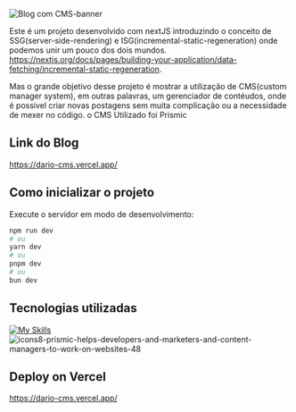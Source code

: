
![Blog com CMS-banner](https://github.com/Sh4kaa/pagina-web-com-cms/assets/27507717/e46095e6-08d4-4b07-a36b-7ad042bb5880)

Este é um projeto desenvolvido com nextJS introduzindo o conceito de SSG(server-side-rendering) e ISG(incremental-static-regeneration) onde podemos unir um pouco dos dois mundos.
https://nextjs.org/docs/pages/building-your-application/data-fetching/incremental-static-regeneration.

Mas o grande objetivo desse projeto é mostrar a utilização de CMS(custom manager system), em outras palavras, um gerenciador de contéudos, onde é possivel criar novas postagens sem muita complicação ou a necessidade de mexer no código.
o CMS Utilizado foi Prismic

## Link do Blog
https://dario-cms.vercel.app/


## Como inicializar o projeto

Execute o servidor em modo de desenvolvimento:

```bash
npm run dev
# ou
yarn dev
# ou
pnpm dev
# ou
bun dev
```
## Tecnologias utilizadas

[![My Skills](https://skillicons.dev/icons?i=ts,react,sass,next,js)](https://skillicons.dev) ![icons8-prismic-helps-developers-and-marketers-and-content-managers-to-work-on-websites-48](https://github.com/Sh4kaa/pagina-web-com-cms/assets/27507717/25d9975f-0a62-4e79-867c-56f5d144f2e7)


## Deploy on Vercel

https://dario-cms.vercel.app/

